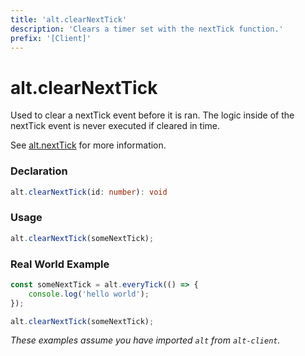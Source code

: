 ```yaml
---
title: 'alt.clearNextTick'
description: 'Clears a timer set with the nextTick function.'
prefix: '[Client]'
---
```


# alt.clearNextTick

Used to clear a nextTick event before it is ran. The logic inside of the nextTick event is never executed if cleared in time.

See [alt.nextTick](nextTick.md) for more information.

### Declaration

```typescript
alt.clearNextTick(id: number): void
```

### Usage

```js
alt.clearNextTick(someNextTick);
```


### Real World Example

```js
const someNextTick = alt.everyTick(() => {
    console.log('hello world');
});

alt.clearNextTick(someNextTick);
```

_These examples assume you have imported `alt` from `alt-client`._